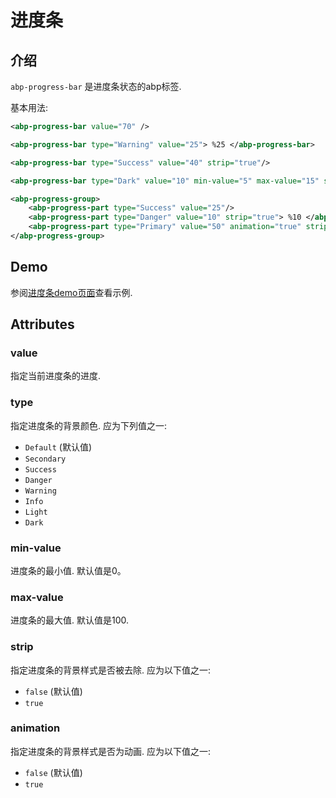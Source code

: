 # 进度条

## 介绍

`abp-progress-bar` 是进度条状态的abp标签.

基本用法:

````xml
<abp-progress-bar value="70" />

<abp-progress-bar type="Warning" value="25"> %25 </abp-progress-bar>

<abp-progress-bar type="Success" value="40" strip="true"/>

<abp-progress-bar type="Dark" value="10" min-value="5" max-value="15" strip="true"> %50 </abp-progress-bar>

<abp-progress-group>
    <abp-progress-part type="Success" value="25"/>
    <abp-progress-part type="Danger" value="10" strip="true"> %10 </abp-progress-part>
    <abp-progress-part type="Primary" value="50" animation="true" strip="true" />
</abp-progress-group>
````

## Demo

参阅[进度条demo页面](https://bootstrap-taghelpers.abp.io/Components/Progress-Bars)查看示例.

## Attributes

### value

指定当前进度条的进度.

### type

指定进度条的背景颜色. 应为下列值之一:

* `Default` (默认值)
* `Secondary`
* `Success`
* `Danger`
* `Warning`
* `Info`
* `Light`
* `Dark`

### min-value

进度条的最小值. 默认值是0。

### max-value

进度条的最大值. 默认值是100.

### strip

指定进度条的背景样式是否被去除. 应为以下值之一:

* `false` (默认值)
* `true`

### animation

指定进度条的背景样式是否为动画. 应为以下值之一:

* `false` (默认值)
* `true`